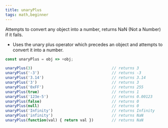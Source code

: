 ```yaml
---
title: unaryPlus
tags: math,beginner
---
```


Attempts to convert any object into a number, returns NaN (Not a Number) if it fails.

- Uses the unary plus operator which precedes an object and attempts to convert it into a number.

```js
const unaryPlus = obj => +obj;
```

```js
unaryPlus(3)                                   // returns 3
unaryPlus('-3')                                // returns -3
unaryPlus('3.14')                              // returns 3.14
unaryPlus('3')                                 // returns 3
unaryPlus('0xFF')                              // returns 255
unaryPlus(true)                                // returns 1
unaryPlus('123e-5')                            // returns 0.00123
unaryPlus(false)                               // returns 0
unaryPlus(null)                                // returns 0
unaryPlus('Infinity')                          // returns Infinity
unaryPlus('infinity')                          // returns NaN
unaryPlus(function(val) { return val })        // returns NaN
```

